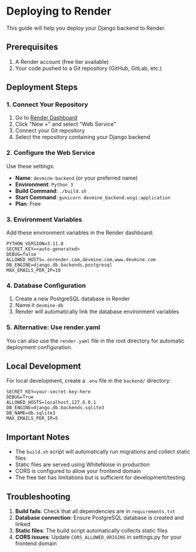 # Deploying to Render

This guide will help you deploy your Django backend to Render.

## Prerequisites

1. A Render account (free tier available)
2. Your code pushed to a Git repository (GitHub, GitLab, etc.)

## Deployment Steps

### 1. Connect Your Repository

1. Go to [Render Dashboard](https://dashboard.render.com/)
2. Click "New +" and select "Web Service"
3. Connect your Git repository
4. Select the repository containing your Django backend

### 2. Configure the Web Service

Use these settings:

- **Name**: `devmine-backend` (or your preferred name)
- **Environment**: `Python 3`
- **Build Command**: `./build.sh`
- **Start Command**: `gunicorn devmine_backend.wsgi:application`
- **Plan**: Free

### 3. Environment Variables

Add these environment variables in the Render dashboard:

```
PYTHON_VERSION=3.11.0
SECRET_KEY=<auto-generated>
DEBUG=false
ALLOWED_HOSTS=.onrender.com,devmine.com,www.devmine.com
DB_ENGINE=django.db.backends.postgresql
MAX_EMAILS_PER_IP=10
```

### 4. Database Configuration

1. Create a new PostgreSQL database in Render
2. Name it `devmine-db`
3. Render will automatically link the database environment variables

### 5. Alternative: Use render.yaml

You can also use the `render.yaml` file in the root directory for automatic deployment configuration.

## Local Development

For local development, create a `.env` file in the `backend/` directory:

```
SECRET_KEY=your-secret-key-here
DEBUG=True
ALLOWED_HOSTS=localhost,127.0.0.1
DB_ENGINE=django.db.backends.sqlite3
DB_NAME=db.sqlite3
MAX_EMAILS_PER_IP=5
```

## Important Notes

- The `build.sh` script will automatically run migrations and collect static files
- Static files are served using WhiteNoise in production
- CORS is configured to allow your frontend domain
- The free tier has limitations but is sufficient for development/testing

## Troubleshooting

1. **Build fails**: Check that all dependencies are in `requirements.txt`
2. **Database connection**: Ensure PostgreSQL database is created and linked
3. **Static files**: The build script automatically collects static files
4. **CORS issues**: Update `CORS_ALLOWED_ORIGINS` in settings.py for your frontend domain 